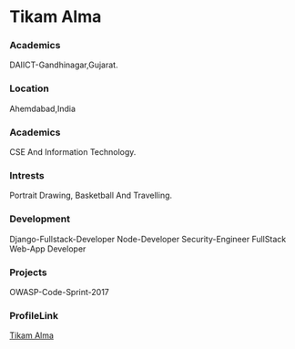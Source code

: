 # Tikam Alma

### Academics

DAIICT-Gandhinagar,Gujarat.

### Location 

Ahemdabad,India

### Academics

CSE And Information Technology.

### Intrests 

Portrait Drawing, Basketball And Travelling.

### Development

Django-Fullstack-Developer
Node-Developer
Security-Engineer 
FullStack Web-App Developer

### Projects

OWASP-Code-Sprint-2017

### ProfileLink

[Tikam Alma](https://github.com/Tikam02)
